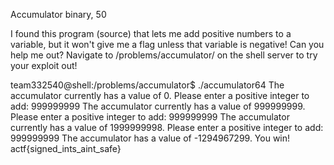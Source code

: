 Accumulator
binary, 50

I found this program (source) that lets me add positive numbers to a variable, but it won't give me a flag unless that variable is negative! Can you help me out? Navigate to /problems/accumulator/ on the shell server to try your exploit out!


team332540@shell:/problems/accumulator$ ./accumulator64
The accumulator currently has a value of 0.
Please enter a positive integer to add: 999999999
The accumulator currently has a value of 999999999.
Please enter a positive integer to add: 999999999
The accumulator currently has a value of 1999999998.
Please enter a positive integer to add: 999999999
The accumulator has a value of -1294967299. You win!
actf{signed_ints_aint_safe}
